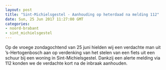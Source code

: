 ```yaml
---
layout: post
title: "Sint-Michielsgestel - Aanhouding op heterdaad na melding 112"
date: Sun, 25 Jun 2017 11:27:00 GMT
categories: 
- noord-brabant 
- sint_michielsgestel 
---
```


Op de vroege zondagochtend van 25 juni hielden wij een verdachte man uit ’s-Hertogenbosch aan op verdenking van het stelen van een fiets uit een schuur bij een woning in Sint-Michielsgestel. Dankzij een alerte melding via 112 konden we de verdachte kort na de inbraak aanhouden.
